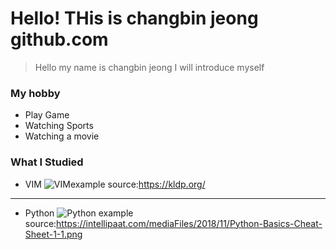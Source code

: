 # Hello! THis is changbin jeong github.com
>  Hello my name is changbin jeong I will introduce myself

### My hobby
* Play Game
* Watching Sports
* Watching a movie

### What I Studied
* VIM  ![VIMexample](http://kldp.org/files/vi-vim-cheat-sheet-ko.png) source:https://kldp.org/
---
* Python ![Python example](https://intellipaat.com/mediaFiles/2018/11/Python-Basics-Cheat-Sheet-1-1.png) source:https://intellipaat.com/mediaFiles/2018/11/Python-Basics-Cheat-Sheet-1-1.png

